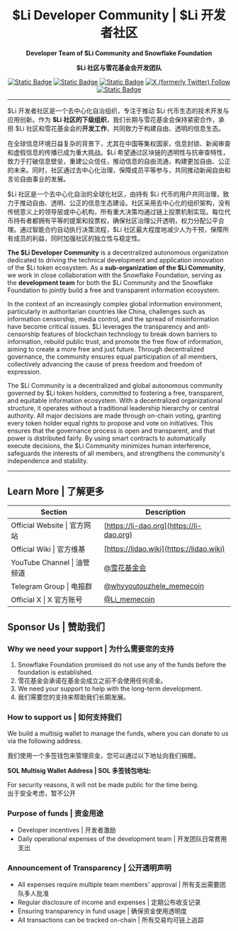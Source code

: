 <!-- markdownlint-disable no-inline-html first-line-heading no-emphasis-as-heading -->

<div align="center">

# $Li Developer Community | $Li 开发者社区

**Developer Team of $Li Community and Snowflake Foundation**

**$Li 社区与雪花基金会开发团队**

[![Static Badge](https://img.shields.io/badge/official_website-li--dao.org-blue)](https://li-dao.org)
[![Static Badge](https://img.shields.io/badge/wiki-lidao.wiki-pink)](https://lidao.wiki)
[![Static Badge](https://img.shields.io/badge/YouTube-%E9%9B%AA%E8%8A%B1%E5%9F%BA%E9%87%91%E4%BC%9A-red)](https://www.youtube.com/@雪花基金会)
[![X (formerly Twitter) Follow](https://img.shields.io/twitter/follow/Li_memecoin?style=social)](https://x.com/Li_memecoin)
[![Static Badge](https://img.shields.io/badge/Telegram-Chat-blue?style=social)](https://t.me/whyyoutouzhele_memecoin)

</div>

---

\$Li 开发者社区是一个去中心化自治组织，专注于推动 \$Li 代币生态的技术开发与应用创新。作为 **\$Li 社区的下级组织**，我们长期与雪花基金会保持紧密合作，承担 \$Li 社区和雪花基金会的**开发工作**，共同致力于构建自由、透明的信息生态。

在全球信息环境日益复杂的背景下，尤其在中国等集权国家，信息封锁、新闻审查和虚假信息的传播已成为重大挑战。$Li 希望通过区块链的透明性与抗审查特性，致力于打破信息壁垒，重建公众信任，推动信息的自由流通，构建更加自由、公正的未来。同时，社区通过去中心化治理，保障成员平等参与，共同推动新闻自由和言论自由事业的发展。

$Li 社区是一个去中心化自治的全球化社区，由持有 \$Li 代币的用户共同治理，致力于推动自由、透明、公正的信息生态建设。社区采用去中心化的组织架构，没有传统意义上的领导层或中心机构，所有重大决策均通过链上投票机制实现。每位代币持有者都拥有平等的提案和投票权，确保社区治理公开透明，权力分配公平合理。通过智能合约自动执行决策流程，\$Li 社区最大程度地减少人为干预，保障所有成员的利益，同时加强社区的独立性与稳定性。

**The \$Li Developer Community** is a decentralized autonomous organization dedicated to driving the technical development and application innovation of the \$Li token ecosystem. As a **sub-organization of the \$Li Community**, we work in close collaboration with the Snowflake Foundation, serving as the **development team** for both the \$Li Community and the Snowflake Foundation to jointly build a free and transparent information ecosystem.

In the context of an increasingly complex global information environment, particularly in authoritarian countries like China, challenges such as information censorship, media control, and the spread of misinformation have become critical issues. $Li leverages the transparency and anti-censorship features of blockchain technology to break down barriers to information, rebuild public trust, and promote the free flow of information, aiming to create a more free and just future. Through decentralized governance, the community ensures equal participation of all members, collectively advancing the cause of press freedom and freedom of expression.

The $Li Community is a decentralized and global autonomous community governed by $Li token holders, committed to fostering a free, transparent, and equitable information ecosystem. With a decentralized organizational structure, it operates without a traditional leadership hierarchy or central authority. All major decisions are made through on-chain voting, granting every token holder equal rights to propose and vote on initiatives. This ensures that the governance process is open and transparent, and that power is distributed fairly. By using smart contracts to automatically execute decisions, the $Li Community minimizes human interference, safeguards the interests of all members, and strengthens the community's independence and stability.

---

## Learn More | 了解更多

| Section                      | Description                                                       |
|------------------------------|-------------------------------------------------------------------|
| Official Website \| 官方网站 | [https://li-dao.org](https://li-dao.org)                          |
| Official Wiki \| 官方维基    | [https://lidao.wiki](https://lidao.wiki)                          |
| YouTube Channel \| 油管频道  | [@雪花基金会](https://www.youtube.com/@雪花基金会)                |
| Telegram Group \| 电报群     | [@whyyoutouzhele\_memecoin](https://t.me/whyyoutouzhele_memecoin) |
| Official X \| X 官方账号     | [@Li\_memecoin](https://x.com/Li_memecoin)                        |

## Sponsor Us | 赞助我们

### Why we need your support | 为什么需要您的支持

1. Snowflake Foundation promised do not use any of the funds before the foundation is established.
2. 雪花基金会承诺在基金会成立之前不会使用任何资金。
3. We need your support to help with the long-term development.
4. 我们需要您的支持来帮助我们长期发展。

### How to support us | 如何支持我们

We build a multisig wallet to manage the funds, where you can donate to us via the following address.

我们使用一个多签钱包来管理资金，您可以通过以下地址向我们捐赠。

**SOL Multisig Wallet Address | SOL 多签钱包地址:**

For security reasons, it will not be made public for the time being.  
出于安全考虑，暂不公开

### Purpose of funds | 资金用途

+ Developer incentives | 开发者激励
+ Daily operational expenses of the development team | 开发团队日常费用支出

### Announcement of Transparency | 公开透明声明

+ All expenses require multiple team members' approval | 所有支出需要团队多人批准
+ Regular disclosure of income and expenses | 定期公布收支记录
+ Ensuring transparency in fund usage | 确保资金使用透明度
+ All transactions can be tracked on-chain | 所有交易均可链上追踪
